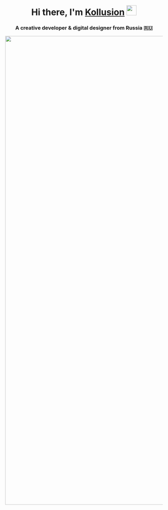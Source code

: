 <h1 align="center">Hi there, I'm <a href="https://kollusion.netlify.app" target="_blank">Kollusion</a> 
<img src="https://github.com/blackcater/blackcater/raw/main/images/Hi.gif" height="32"/></h1>
<h3 align="center">A creative developer & digital designer from Russia 🇷🇺</h3>
<img src="https://i.pinimg.com/originals/29/54/f6/2954f6fb5fa96cd38b989e265015c30e.gif" align="center" width="1500"/>
